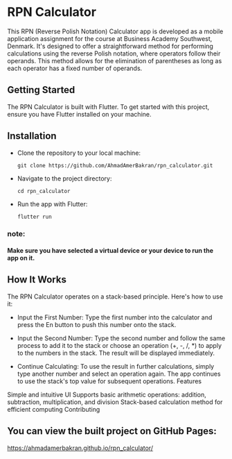 # RPN Calculator

This RPN (Reverse Polish Notation) Calculator app is developed as a mobile application assignment for the course at Business Academy Southwest, Denmark. It's designed to offer a straightforward method for performing calculations using the reverse Polish notation, where operators follow their operands. This method allows for the elimination of parentheses as long as each operator has a fixed number of operands.

## Getting Started

The RPN Calculator is built with Flutter. To get started with this project, ensure you have Flutter installed on your machine.

## Installation

* Clone the repository to your local machine:

  ```git clone https://github.com/AhmadAmerBakran/rpn_calculator.git```

* Navigate to the project directory:

  ```cd rpn_calculator```

* Run the app with Flutter:

  ```flutter run```

### note:

#### Make sure you have selected a virtual device or your device to run the app on it.


## How It Works

The RPN Calculator operates on a stack-based principle. Here's how to use it:

- Input the First Number: Type the first number into the calculator and press the En button to push this number onto the stack.

- Input the Second Number: Type the second number and follow the same process to add it to the stack or choose an operation (+, -, /, *) to apply to the numbers in the stack. The result will be displayed immediately.

- Continue Calculating: To use the result in further calculations, simply type another number and select an operation again. The app continues to use the stack's top value for subsequent operations.
  Features

Simple and intuitive UI
Supports basic arithmetic operations: addition, subtraction, multiplication, and division
Stack-based calculation method for efficient computing
Contributing

## You can view the built project on GitHub Pages:
https://ahmadamerbakran.github.io/rpn_calculator/

